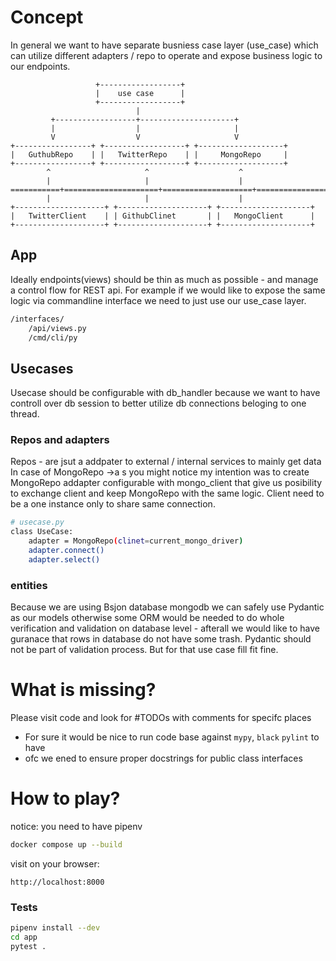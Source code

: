 
# Concept
In general we want to have separate busniess case layer (use_case) which can utilize different
adapters / repo to operate and expose business logic to our endpoints.

                       +------------------+
                       |    use case      |
                       +------------------+
                                |
             +------------------+---------------------+
             |                  |                     |
             V                  V                     V
    +-----------------+ +------------------+ +-------------------+
    |   GuthubRepo    | |   TwitterRepo    | |     MongoRepo     |
    +-----------------+ +------------------+ +-------------------+
            ^                     ^                    ^
            |                     |                    |
    ===========+=====================+====================+================
            |                     |                    |
    +--------------------+ +--------------------+ +--------------------+
    |   TwitterClient    | | GithubClinet       | |   MongoClient      |
    +--------------------+ +--------------------+ +--------------------+


## App
Ideally endpoints(views) should be thin as much as possible - and manage a control flow for REST api. 
For example if we would like to expose the same logic via commandline interface we need to just use our use_case layer.
```bash 
/interfaces/
    /api/views.py
    /cmd/cli/py
```   


## Usecases

Usecase should be configurable with db_handler because we want to have controll over db session to better   utilize db connections beloging to one thread.

### Repos and adapters
Repos - are jsut a addpater to external / internal services to mainly get data
In case of MongoRepo ->a s you might notice my intention was to create MongoRepo addapter configurable with  mongo_client that give us posibility to exchange client and keep MongoRepo with the same logic. Client need to be a one instance only to share same connection.  
  
```bash
# usecase.py
class UseCase:
    adapter = MongoRepo(clinet=current_mongo_driver)
    adapter.connect()
    adapter.select()

```

### entities
Because we are using Bsjon database mongodb we can safely use Pydantic as our models otherwise some ORM would be needed to do whole verification and validation on database level - afterall we would like to have guranace that rows in database do not have some trash. 
Pydantic should not be part of validation process. But for that use case fill fit fine.


# What is missing?

Please visit code and look for #TODOs with comments for specifc places

* For sure it would be nice to run code base against `mypy`, `black` `pylint` to have 
* ofc we ened to ensure proper docstrings for public class interfaces


# How to play?

notice: you need to have pipenv
  
```bash
docker compose up --build
```
visit on your browser: 
```
http://localhost:8000
```


### Tests
  
  
```bash
pipenv install --dev
cd app
pytest .
```